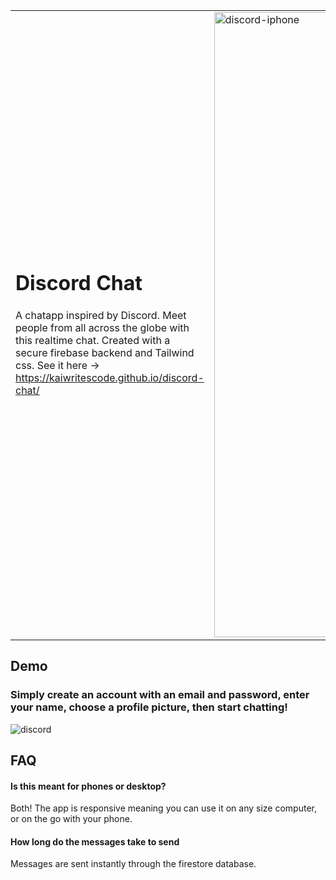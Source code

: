 

<table>
<tr>
  <td valign="center">
    
    
# Discord Chat

  A chatapp inspired by Discord. Meet people from all across the globe
  with this realtime chat. Created with a secure firebase backend and Tailwind css.
See it here -> https://kaiwritescode.github.io/discord-chat/

    

<td >
  <img src="https://user-images.githubusercontent.com/84258692/159142002-d265326f-6737-408f-8c3a-5b5d14fceda4.png" width="1000"  alt="discord-iphone"/>

  </td>

  </tr>
</table>






## Demo

### Simply create an account with an email and password, enter your name, choose a profile picture, then start chatting!

![discord](https://user-images.githubusercontent.com/84258692/159142136-5f363d40-0a39-4a43-b0c2-22c3536266b8.gif)

## FAQ

#### Is this meant for phones or desktop?

Both! The app is responsive meaning you can use it on any size computer, or on the go with your phone.

#### How long do the messages take to send

Messages are sent instantly through the firestore database.

